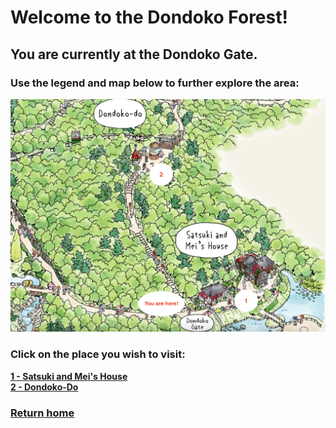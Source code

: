 # Welcome to the Dondoko Forest! 
## You are currently at the Dondoko Gate.
### Use the legend and map below to further explore the area:

![Forest Map](dondoko-forest-map.png)

### Click on the place you wish to visit:
**[1 - Satsuki and Mei's House]()**
<br>
**[2 - Dondoko-Do]()**



### [Return home](https://github.com/mollyjones2023/ghibli-simulacrum/tree/main#readme)
